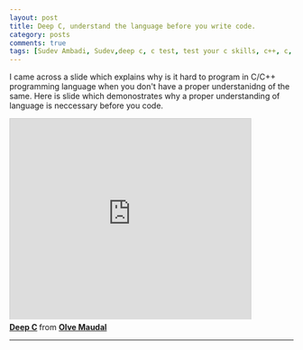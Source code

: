 ```yaml
---
layout: post
title: Deep C, understand the language before you write code.
category: posts
comments: true
tags: [Sudev Ambadi, Sudev,deep c, c test, test your c skills, c++, c, programming knowledge]
---
```


I came across a slide which explains why is it hard to program in C/C++ programming language when you don't have a proper understanidng of the same. 
Here is slide which demonostrates why a proper understanding of language is neccessary before you code.

<iframe src="http://www.slideshare.net/slideshow/embed_code/9626718" width="427" height="356" frameborder="0" marginwidth="0" marginheight="0" scrolling="no" style="border:1px solid #CCC; border-width:1px 1px 0; margin-bottom:5px; max-width: 100%;" allowfullscreen> </iframe> <div style="margin-bottom:5px"> <strong> <a href="https://www.slideshare.net/olvemaudal/deep-c" title="Deep C" target="_blank">Deep C</a> </strong> from <strong><a href="http://www.slideshare.net/olvemaudal" target="_blank">Olve Maudal</a></strong> </div>

---
[jekyll]: https://github.com/mojombo/jekyll
[zh]: http://sudev.github.com
[twitter]: https://twitter.com/sudev
